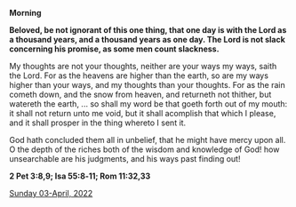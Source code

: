 **Morning**

**Beloved, be not ignorant of this one thing, that one day is with the Lord as a thousand years, and a thousand years as one day. The Lord is not slack concerning his promise, as some men count slackness.**
 
My thoughts are not your thoughts, neither are your ways my ways, saith the Lord. For as the heavens are higher than the earth, so are my ways higher than your ways, and my thoughts than your thoughts. For as the rain cometh down, and the snow from heaven, and returneth not thither, but watereth the earth, ... so shall my word be that goeth forth out of my mouth: it shall not return unto me void, but it shall acomplish that which I please, and it shall prosper in the thing whereto I sent it.
 
God hath concluded them all in unbelief, that he might have mercy upon all. O the depth of the riches both of the wisdom and knowledge of God! how unsearchable are his judgments, and his ways past finding out!  

**2 Pet 3:8,9; Isa 55:8‑11; Rom 11:32,33**

[Sunday 03-April, 2022](https://t.me/daily_light)
